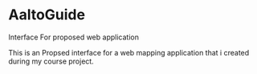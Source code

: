 # AaltoGuide
Interface For proposed  web application

This is an Propsed interface for a web mapping application that i created during my course project.
